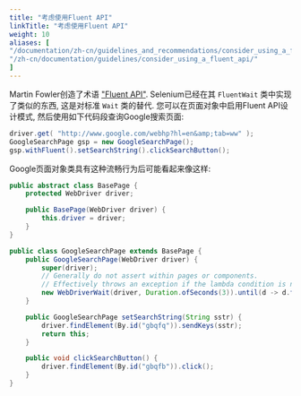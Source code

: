 ```yaml
---
title: "考虑使用Fluent API"
linkTitle: "考虑使用Fluent API"
weight: 10
aliases: [
"/documentation/zh-cn/guidelines_and_recommendations/consider_using_a_fluent_api/",
"/zh-cn/documentation/guidelines/consider_using_a_fluent_api/"
]
---
```


Martin Fowler创造了术语 ["Fluent API"](//www.martinfowler.com/bliki/FluentInterface.html). 
Selenium已经在其 `FluentWait` 类中实现了类似的东西, 这是对标准 <code>Wait</code> 类的替代. 
您可以在页面对象中启用Fluent API设计模式, 然后使用如下代码段查询Google搜索页面:

```java
driver.get( "http://www.google.com/webhp?hl=en&amp;tab=ww" );
GoogleSearchPage gsp = new GoogleSearchPage();
gsp.withFluent().setSearchString().clickSearchButton();
```

Google页面对象类具有这种流畅行为后可能看起来像这样:

```java
public abstract class BasePage {
    protected WebDriver driver;

    public BasePage(WebDriver driver) {
        this.driver = driver;
    }
}

public class GoogleSearchPage extends BasePage {
    public GoogleSearchPage(WebDriver driver) {
        super(driver);
        // Generally do not assert within pages or components.
        // Effectively throws an exception if the lambda condition is not met.
        new WebDriverWait(driver, Duration.ofSeconds(3)).until(d -> d.findElement(By.id("logo")));
    }

    public GoogleSearchPage setSearchString(String sstr) {
        driver.findElement(By.id("gbqfq")).sendKeys(sstr);
        return this;
    }

    public void clickSearchButton() {
        driver.findElement(By.id("gbqfb")).click();
    }
}
```
